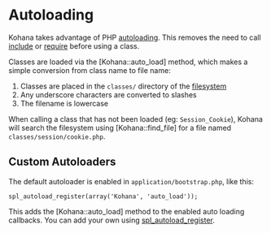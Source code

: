 # Autoloading

Kohana takes advantage of PHP [autoloading](http://php.net/manual/language.oop5.autoload.php). This removes the need to call [include](http://php.net/include) or [require](http://php.net/require) before using a class.

Classes are loaded via the [Kohana::auto_load] method, which makes a simple conversion from class name to file name:

1. Classes are placed in the `classes/` directory of the [filesystem](about.filesystem)
2. Any underscore characters are converted to slashes
2. The filename is lowercase

When calling a class that has not been loaded (eg: `Session_Cookie`), Kohana will search the filesystem using [Kohana::find_file] for a file named `classes/session/cookie.php`.

## Custom Autoloaders

The default autoloader is enabled in `application/bootstrap.php`, like this:

    spl_autoload_register(array('Kohana', 'auto_load'));

This adds the [Kohana::auto_load] method to the enabled auto loading callbacks. You can add your own using [spl_autoload_register](http://php.net/spl_autoload_register).
